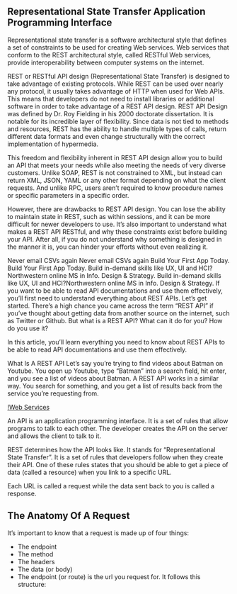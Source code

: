 ## Representational State Transfer Application Programming Interface
Representational state transfer is a software architectural style that defines a set of constraints to be used for creating Web services. Web services that conform to the REST architectural style, called RESTful Web services, provide interoperability between computer systems on the internet.

REST or RESTful API design (Representational State Transfer) is designed to take advantage of existing protocols. While REST can be used over nearly any protocol, it usually takes advantage of HTTP when used for Web APIs. This means that developers do not need to install libraries or additional software in order to take advantage of a REST API design. REST API Design was defined by Dr. Roy Fielding in his 2000 doctorate dissertation. It is notable for its incredible layer of flexibility. Since data is not tied to methods and resources, REST has the ability to handle multiple types of calls, return different data formats and even change structurally with the correct implementation of hypermedia.

This freedom and flexibility inherent in REST API design allow you to build an API that meets your needs while also meeting the needs of very diverse customers. Unlike SOAP, REST is not constrained to XML, but instead can return XML, JSON, YAML or any other format depending on what the client requests. And unlike RPC, users aren’t required to know procedure names or specific parameters in a specific order.

However, there are drawbacks to REST API design. You can lose the ability to maintain state in REST, such as within sessions, and it can be more difficult for newer developers to use. It’s also important to understand what makes a REST API RESTful, and why these constraints exist before building your API. After all, if you do not understand why something is designed in the manner it is, you can hinder your efforts without even realizing it.

Never email CSVs again
Never email CSVs again
Build Your First App Today.
Build Your First App Today.
Build in-demand skills like UX, UI and HCI?Northwestern online MS in Info. Design & Strategy.
Build in-demand skills like UX, UI and HCI?Northwestern online MS in Info. Design & Strategy.
If you want to be able to read API documentations and use them effectively, you’ll first need to understand everything about REST APIs. Let’s get started.
There’s a high chance you came across the term “REST API” if you’ve thought about getting data from another source on the internet, such as Twitter or Github. But what is a REST API? What can it do for you? How do you use it?

In this article, you’ll learn everything you need to know about REST APIs to be able to read API documentations and use them effectively.

What Is A REST API
Let’s say you’re trying to find videos about Batman on Youtube. You open up Youtube, type “Batman” into a search field, hit enter, and you see a list of videos about Batman. A REST API works in a similar way. You search for something, and you get a list of results back from the service you’re requesting from.

[!Web Services](/images/restapi.jpg)

An API is an application programming interface. It is a set of rules that allow programs to talk to each other. The developer creates the API on the server and allows the client to talk to it.

REST determines how the API looks like. It stands for “Representational State Transfer”. It is a set of rules that developers follow when they create their API. One of these rules states that you should be able to get a piece of data (called a resource) when you link to a specific URL.

Each URL is called a request while the data sent back to you is called a response.

## The Anatomy Of A Request
It’s important to know that a request is made up of four things:

* The endpoint
* The method
* The headers
* The data (or body)
* The endpoint (or route) is the url you request for. It follows this structure:
